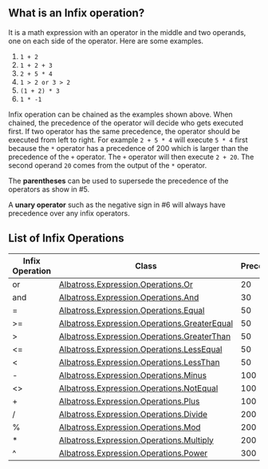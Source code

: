## What is an **Infix operation**?
It is a math expression with an operator in the middle and two operands, one on each side of the operator.  Here are some examples.
1. `1 + 2`
1. `1 + 2 + 3 `
1. `2 + 5 * 4 `
1. `1 > 2 or 3 > 2 `
1. `(1 + 2) * 3 `
1. ` 1 * -1 `

Infix operation can be chained as the examples shown above.  When chained, the precedence of the operator will decide who gets executed first.  If two operator has the same precedence, the operator should be executed from left to right.  For example ``2 + 5 * 4`` will execute ``5 * 4`` first because the `*` operator has a precedence of 200 which is larger than the precedence of the `+` operator.  The `+` operator will then execute `2 + 20`.  The second operand `20` comes from the output of the `*` operator.

The **parentheses** can be used to supersede the precedence of the operators as show in #5.

A **unary operator** such as the negative sign in #6 will always have precedence over any infix operators.

## List of Infix Operations
Infix Operation | Class | Precedence
--- | --- | ---
or | [Albatross.Expression.Operations.Or](xref:Albatross.Expression.Operations.Or) | 20
and | [Albatross.Expression.Operations.And](xref:Albatross.Expression.Operations.And) | 30
= | [Albatross.Expression.Operations.Equal](xref:Albatross.Expression.Operations.Equal) | 50
>= | [Albatross.Expression.Operations.GreaterEqual](xref:Albatross.Expression.Operations.GreaterEqual) | 50
> | [Albatross.Expression.Operations.GreaterThan](xref:Albatross.Expression.Operations.GreaterThan) | 50
<= | [Albatross.Expression.Operations.LessEqual](xref:Albatross.Expression.Operations.LessEqual) | 50
< | [Albatross.Expression.Operations.LessThan](xref:Albatross.Expression.Operations.LessThan) | 50
- | [Albatross.Expression.Operations.Minus](xref:Albatross.Expression.Operations.Minus) | 100
<> | [Albatross.Expression.Operations.NotEqual](xref:Albatross.Expression.Operations.NotEqual) | 100
+ | [Albatross.Expression.Operations.Plus](xref:Albatross.Expression.Operations.Plus) | 100
/ | [Albatross.Expression.Operations.Divide](xref:Albatross.Expression.Operations.Divide) | 200
% | [Albatross.Expression.Operations.Mod](xref:Albatross.Expression.Operations.Mod) | 200
* | [Albatross.Expression.Operations.Multiply](xref:Albatross.Expression.Operations.Multiply) | 200
^ | [Albatross.Expression.Operations.Power](xref:Albatross.Expression.Operations.Power) | 300

